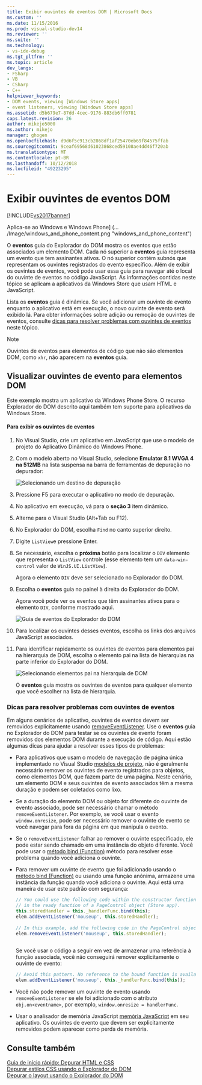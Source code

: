```yaml
---
title: Exibir ouvintes de eventos DOM | Microsoft Docs
ms.custom: ''
ms.date: 11/15/2016
ms.prod: visual-studio-dev14
ms.reviewer: ''
ms.suite: ''
ms.technology:
- vs-ide-debug
ms.tgt_pltfrm: ''
ms.topic: article
dev_langs:
- FSharp
- VB
- CSharp
- C++
helpviewer_keywords:
- DOM events, viewing [Windows Store apps]
- event listeners, viewing [Windows Store apps]
ms.assetid: d5b679e7-87dd-4cec-9176-883db6ff0781
caps.latest.revision: 26
author: mikejo5000
ms.author: mikejo
manager: ghogen
ms.openlocfilehash: d9d6f5c913cb2868df1af25470eb69f84575ffab
ms.sourcegitcommit: 9ceaf69568d61023868ced59108ae4dd46f720ab
ms.translationtype: MT
ms.contentlocale: pt-BR
ms.lasthandoff: 10/12/2018
ms.locfileid: "49223295"
---
```

# <a name="view-dom-event-listeners"></a>Exibir ouvintes de eventos DOM
[!INCLUDE[vs2017banner](../includes/vs2017banner.md)]

Aplica-se ao Windows e Windows Phone] (... /Image/windows_and_phone_content.png "windows_and_phone_content")  
  
 O **eventos** guia do Explorador do DOM mostra os eventos que estão associados um elemento DOM. Cada nó superior a **eventos** guia representa um evento que tem assinantes ativos. O nó superior contém subnós que representam os ouvintes registrados do evento específico. Além de exibir os ouvintes de eventos, você pode usar essa guia para navegar até o local do ouvinte de eventos no código JavaScript. As informações contidas neste tópico se aplicam a aplicativos da Windows Store que usam HTML e JavaScript.  
  
 Lista os **eventos** guia é dinâmica. Se você adicionar um ouvinte de evento enquanto o aplicativo está em execução, o novo ouvinte de evento será exibido lá. Para obter informações sobre adição ou remoção de ouvintes de eventos, consulte [dicas para resolver problemas com ouvintes de eventos](#Tips) neste tópico.  
  
> [!NOTE]
>  Ouvintes de eventos para elementos de código que não são elementos DOM, como `xhr`, não aparecem na **eventos** guia.  
  
## <a name="view-event-listeners-for-dom-elements"></a>Visualizar ouvintes de evento para elementos DOM  
 Este exemplo mostra um aplicativo da Windows Phone Store. O recurso Explorador do DOM descrito aqui também tem suporte para aplicativos da Windows Store.  
  
#### <a name="to-view-event-listeners"></a>Para exibir os ouvintes de eventos  
  
1.  No Visual Studio, crie um aplicativo em JavaScript que use o modelo de projeto do Aplicativo Dinâmico do Windows Phone.  
  
2.  Com o modelo aberto no Visual Studio, selecione **Emulator 8.1 WVGA 4 na 512MB** na lista suspensa na barra de ferramentas de depuração no depurador:  
  
     ![Selecionando um destino de depuração](../debugger/media/js-dom-debug-target-emu.png "JS_DOM_Debug_Target_Emu")  
  
3.  Pressione F5 para executar o aplicativo no modo de depuração.  
  
4.  No aplicativo em execução, vá para o **seção 3** item dinâmico.  
  
5.  Alterne para o Visual Studio (Alt+Tab ou F12).  
  
6.  No Explorador do DOM, escolha `Find` no canto superior direito.  
  
7.  Digite `ListView`e pressione Enter.  
  
8.  Se necessário, escolha o **próxima** botão para localizar o `DIV` elemento que representa o `ListView` controle (esse elemento tem um `data-win-control` valor de `WinJS.UI.ListView`).  
  
     Agora o elemento `DIV` deve ser selecionado no Explorador do DOM.  
  
9. Escolha o **eventos** guia no painel à direita do Explorador do DOM.  
  
     Agora você pode ver os eventos que têm assinantes ativos para o elemento `DIV`, conforme mostrado aqui.  
  
     ![Guia de eventos do Explorador do DOM](../debugger/media/js-dom-events.png "JS_DOM_Events")  
  
10. Para localizar os ouvintes desses eventos, escolha os links dos arquivos JavaScript associados.  
  
11. Para identificar rapidamente os ouvintes de eventos para elementos pai na hierarquia de DOM, escolha o elemento pai na lista de hierarquias na parte inferior do Explorador do DOM.  
  
     ![Selecionando elementos pai na hierarquia de DOM](../debugger/media/js-dom-breadcrumbs.png "JS_DOM_Breadcrumbs")  
  
     O **eventos** guia mostra os ouvintes de eventos para qualquer elemento que você escolher na lista de hierarquia.  
  
###  <a name="Tips"></a> Dicas para resolver problemas com ouvintes de eventos  
 Em alguns cenários de aplicativo, ouvintes de eventos devem ser removidos explicitamente usando [removeEventListener](http://msdn.microsoft.com/library/ie/ff975250\(v=vs.85\).aspx). Use o **eventos** guia no Explorador do DOM para testar se os ouvintes de evento foram removidos dos elementos DOM durante a execução de código. Aqui estão algumas dicas para ajudar a resolver esses tipos de problemas:  
  
-   Para aplicativos que usam o modelo de navegação de página única implementado no Visual Studio [modelos de projeto](http://msdn.microsoft.com/library/windows/apps/hh758331.aspx), não é geralmente necessário remover os ouvintes de evento registrados para objetos, como elementos DOM, que fazem parte de uma página. Neste cenário, um elemento DOM e seus ouvintes de evento associados têm a mesma duração e podem ser coletados como lixo.  
  
-   Se a duração do elemento DOM ou objeto for diferente do ouvinte de evento associado, pode ser necessário chamar o método `removeEventListener`. Por exemplo, se você usar o evento `window.onresize`, pode ser necessário remover o ouvinte de evento se você navegar para fora da página em que manipula o evento.  
  
-   Se o `removeEventListener` falhar ao remover o ouvinte especificado, ele pode estar sendo chamado em uma instância do objeto diferente. Você pode usar o [método bind (Function)](~/E:/Repos/visualstudio-docs-pr/scripting-docs/javascript/reference/bind-method-function-javascript.md) método para resolver esse problema quando você adiciona o ouvinte.  
  
-   Para remover um ouvinte de evento que foi adicionado usando o [método bind (Function)](~/E:/Repos/visualstudio-docs-pr/scripting-docs/javascript/reference/bind-method-function-javascript.md) ou usando uma função anônima, armazene uma instância da função quando você adiciona o ouvinte. Aqui está uma maneira de usar este padrão com segurança:  
  
    ```javascript  
    // You could use the following code within the constructor function of an object, or  
    // in the ready function of a PageControl object (Store app).  
    this.storedHandler = this._handlerFunc.bind(this);  
    elem.addEventListener('mouseup', this.storedHandler);  
  
    // In this example, add the following code in the PageControl object's unload function.  
    elem.removeEventListener('mouseup', this.storedHandler);  
  
    ```  
  
     Se você usar o código a seguir em vez de armazenar uma referência à função associada, você não conseguirá remover explicitamente o ouvinte de evento:  
  
    ```javascript  
    // Avoid this pattern. No reference to the bound function is available.  
    elem.addEventListener('mouseup', this._handlerFunc.bind(this));  
    ```  
  
-   Você não pode remover um ouvinte de evento usando `removeEventListener` se ele foi adicionado com o atributo `obj.on<eventname>`, por exemplo, `window.onresize = handlerFunc`.  
  
-   Usar o analisador de memória JavaScript [memória JavaScript](../profiling/javascript-memory.md) em seu aplicativo. Os ouvintes de evento que devem ser explicitamente removidos podem aparecer como perda de memória.  
  
## <a name="see-also"></a>Consulte também  
 [Guia de início rápido: Depurar HTML e CSS](../debugger/quickstart-debug-html-and-css.md)   
 [Depurar estilos CSS usando o Explorador do DOM](../debugger/debug-css-styles-using-dom-explorer.md)   
 [Depurar o layout usando o Explorador do DOM](../debugger/debug-layout-using-dom-explorer.md)



